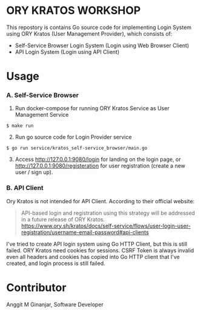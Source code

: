 # ORY KRATOS WORKSHOP

This repostory is contains Go source code for implementing Login System using ORY Kratos (User Management Provider), which consists of:

* Self-Service Browser Login System (Login using Web Browser Client)
* API Login System (Login using API Client)

# Usage

### A. Self-Service Browser
1. Run docker-compose for running ORY Kratos Service as User Management Service
```shell
$ make run
```

2. Run go source code for Login Provider service
```shell
$ go run service/kratos_self-service_browser/main.go
```

3. Access http://127.0.0.1:9080/login for landing on the login page, or http://127.0.0.1:9080/registeration for user registration (create a new user / sign up).

### B. API Client

Ory Kratos is not intended for API Client. According to their official website:

> API-based login and registration using this strategy will be addressed in a future release of ORY Kratos.
> https://www.ory.sh/kratos/docs/self-service/flows/user-login-user-registration/username-email-password#api-clients

I've tried to create API login system using Go HTTP Client, but this is still failed. ORY Kratos need cookies for sessions. CSRF Token is always invalid even all headers and cookies has copied into Go HTTP client that I've created, and login process is still failed.

# Contributor

Anggit M Ginanjar, Software Developer
